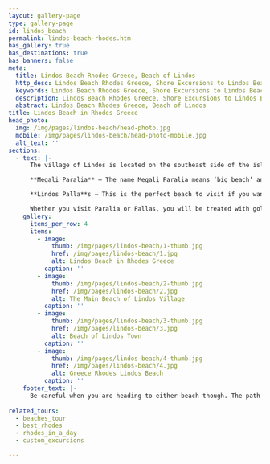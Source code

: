 ```yaml
---
layout: gallery-page
type: gallery-page
id: lindos_beach
permalink: lindos-beach-rhodes.htm
has_gallery: true
has_destinations: true
has_banners: false
meta:
  title: Lindos Beach Rhodes Greece, Beach of Lindos
  http_desc: Lindos Beach Rhodes Greece, Shore Excursions to Lindos Beach in Rhodes Greece
  keywords: Lindos Beach Rhodes Greece, Shore Excursions to Lindos Beach in Rhodes Greece
  description: Lindos Beach Rhodes Greece, Shore Excursions to Lindos Beach in Rhodes Greece
  abstract: Lindos Beach Rhodes Greece, Beach of Lindos
title: Lindos Beach in Rhodes Greece
head_photo:
  img: /img/pages/lindos-beach/head-photo.jpg
  mobile: /img/pages/lindos-beach/head-photo-mobile.jpg
  alt_text: ''
sections:
  - text: |-
      The village of Lindos is located on the southeast side of the island and it is well-known not only for its ideal location, but also its beaches:

      **Megali Paralia** – The name Megali Paralia means ‘big beach’ and it is just walking distance from Lindos village. It is also the largest beach on the island.

      **Lindos Palla**s – This is the perfect beach to visit if you want to arrange a private picnic for two. Lindos Pallas is a peaceful and small beach compared to Megali Paralia.

      Whether you visit Paralia or Pallas, you will be treated with golden sands and crystal-clear water. Visitors can lounge besides the beach on comfortable sun beds and when they feel puckish, they can head to one of the restaurants. Fancy a dip in the clear water? Bring your bathing suit and change into it in one of the many changing rooms before taking the plunge.
    gallery:
      items_per_row: 4
      items:
        - image:
            thumb: /img/pages/lindos-beach/1-thumb.jpg
            href: /img/pages/lindos-beach/1.jpg
            alt: Lindos Beach in Rhodes Greece
          caption: ''
        - image:
            thumb: /img/pages/lindos-beach/2-thumb.jpg
            href: /img/pages/lindos-beach/2.jpg
            alt: The Main Beach of Lindos Village
          caption: ''
        - image:
            thumb: /img/pages/lindos-beach/3-thumb.jpg
            href: /img/pages/lindos-beach/3.jpg
            alt: Beach of Lindos Town
          caption: ''
        - image:
            thumb: /img/pages/lindos-beach/4-thumb.jpg
            href: /img/pages/lindos-beach/4.jpg
            alt: Greece Rhodes Lindos Beach
          caption: ''
    footer_text: |-
      Be careful when you are heading to either beach though. The path that originates from the village is quite steep, so make sure you have sturdy shoes on. However, once you get to your destination, you can let loose, change into swimwear, lose the shoes, and just have fun with your family. The best thing about the beach is that it is well-protected from Mother Nature because of the rocky peninsula. So, you can enjoy jet skiing or ride a banana boat out on the water without fear.
      
related_tours:
  - beaches_tour
  - best_rhodes
  - rhodes_in_a_day  
  - custom_excursions

---
```

